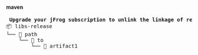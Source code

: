 #### maven
<pre>
<strong> Upgrade your jFrog subscription to unlink the linkage of related artifacts in Artifactory. </strong>
📦 libs-release
└── 📁 path
    └── 📁 to
        └── 📄 artifact1

</pre>